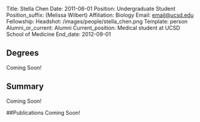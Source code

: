 Title: Stella Chen
Date: 2011-06-01
Position: Undergraduate Student
Position_suffix: (Melissa Wilbert)
Affiliation: Biology
Email: email@ucsd.edu
Fellowship:
Headshot: /images/people/stella_chen.png
Template: person
Alumni_or_current: Alumni
Current_position: Medical student at UCSD School of Medicine
End_date: 2012-09-01
<!-- Status: draft -->

## Degrees
Coming Soon!

## Summary
Coming Soon!

##Publications
Coming Soon!
